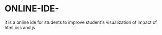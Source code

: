 # ONLINE-IDE-
it is a online ide for students to improve student's visualization of impact of html,css and js 
